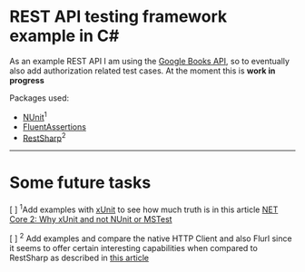 # REST API testing framework example in C#

As an example REST API I am using the [Google Books API](https://developers.google.com/books/docs/v1/reference/), so to eventually also add authorization related test cases. At the moment this is **work in progress**

Packages used:
* [NUnit](https://nunit.org/)<sup>1</sup>
* [FluentAssertions](https://fluentassertions.com/)
* [RestSharp](http://restsharp.org/)<sup>2</sup>

----

# Some future tasks #

[ ] <sup>1</sup>Add examples with [xUnit](https://xunit.net/) to see how much truth is in this article [NET Core 2: Why xUnit and not NUnit or MSTest](https://dev.to/hatsrumandcode/net-core-2-why-xunit-and-not-nunit-or-mstest--aei)

[ ] <sup>2</sup> Add examples and compare the native HTTP Client and also Flurl since it seems to offer certain interesting capabilities when compared to RestSharp as described in [this article](https://jeremylindsayni.wordpress.com/2018/12/27/comparing-restsharp-and-flurl-http-while-consuming-a-web-service-in-net-core/)
